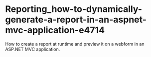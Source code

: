 # Reporting_how-to-dynamically-generate-a-report-in-an-aspnet-mvc-application-e4714
How to create a report at runtime and preview it on a webform in an ASP.NET MVC application.
